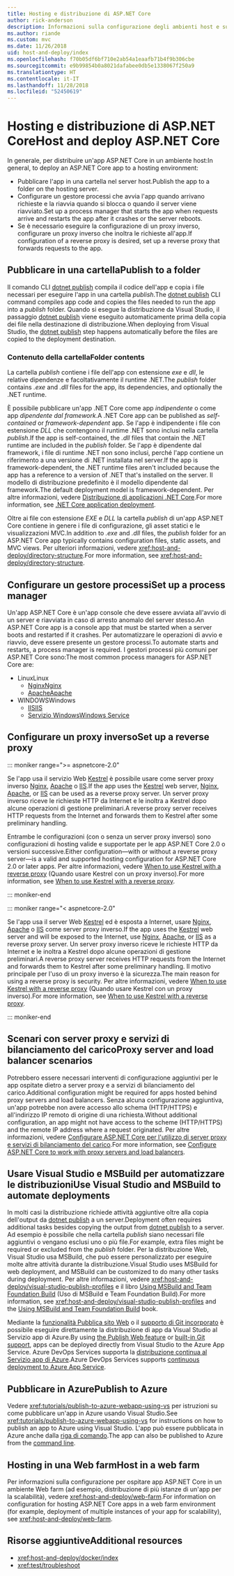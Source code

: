 ```yaml
---
title: Hosting e distribuzione di ASP.NET Core
author: rick-anderson
description: Informazioni sulla configurazione degli ambienti host e sulla distribuzione delle app ASP.NET Core.
ms.author: riande
ms.custom: mvc
ms.date: 11/26/2018
uid: host-and-deploy/index
ms.openlocfilehash: f70b05df6bf710e2ab54a1eaafb71b4f9b306cbe
ms.sourcegitcommit: e9b99854b0a8021dafabee0db5e1338067f250a9
ms.translationtype: HT
ms.contentlocale: it-IT
ms.lasthandoff: 11/28/2018
ms.locfileid: "52450619"
---
```

# <a name="host-and-deploy-aspnet-core"></a><span data-ttu-id="a1477-103">Hosting e distribuzione di ASP.NET Core</span><span class="sxs-lookup"><span data-stu-id="a1477-103">Host and deploy ASP.NET Core</span></span>

<span data-ttu-id="a1477-104">In generale, per distribuire un'app ASP.NET Core in un ambiente host:</span><span class="sxs-lookup"><span data-stu-id="a1477-104">In general, to deploy an ASP.NET Core app to a hosting environment:</span></span>

* <span data-ttu-id="a1477-105">Pubblicare l'app in una cartella nel server host.</span><span class="sxs-lookup"><span data-stu-id="a1477-105">Publish the app to a folder on the hosting server.</span></span>
* <span data-ttu-id="a1477-106">Configurare un gestore processi che avvia l'app quando arrivano richieste e la riavvia quando si blocca o quando il server viene riavviato.</span><span class="sxs-lookup"><span data-stu-id="a1477-106">Set up a process manager that starts the app when requests arrive and restarts the app after it crashes or the server reboots.</span></span>
* <span data-ttu-id="a1477-107">Se è necessario eseguire la configurazione di un proxy inverso, configurare un proxy inverso che inoltra le richieste all'app.</span><span class="sxs-lookup"><span data-stu-id="a1477-107">If configuration of a reverse proxy is desired, set up a reverse proxy that forwards requests to the app.</span></span>

## <a name="publish-to-a-folder"></a><span data-ttu-id="a1477-108">Pubblicare in una cartella</span><span class="sxs-lookup"><span data-stu-id="a1477-108">Publish to a folder</span></span>

<span data-ttu-id="a1477-109">Il comando CLI [dotnet publish](/dotnet/articles/core/tools/dotnet-publish) compila il codice dell'app e copia i file necessari per eseguire l'app in una cartella *publish*.</span><span class="sxs-lookup"><span data-stu-id="a1477-109">The [dotnet publish](/dotnet/articles/core/tools/dotnet-publish) CLI command compiles app code and copies the files needed to run the app into a *publish* folder.</span></span> <span data-ttu-id="a1477-110">Quando si esegue la distribuzione da Visual Studio, il passaggio [dotnet publish](/dotnet/core/tools/dotnet-publish) viene eseguito automaticamente prima della copia dei file nella destinazione di distribuzione.</span><span class="sxs-lookup"><span data-stu-id="a1477-110">When deploying from Visual Studio, the [dotnet publish](/dotnet/core/tools/dotnet-publish) step happens automatically before the files are copied to the deployment destination.</span></span>

### <a name="folder-contents"></a><span data-ttu-id="a1477-111">Contenuto della cartella</span><span class="sxs-lookup"><span data-stu-id="a1477-111">Folder contents</span></span>

<span data-ttu-id="a1477-112">La cartella *publish* contiene i file dell'app con estensione *exe* e *dll*, le relative dipendenze e facoltativamente il runtime .NET.</span><span class="sxs-lookup"><span data-stu-id="a1477-112">The *publish* folder contains *.exe* and *.dll* files for the app, its dependencies, and optionally the .NET runtime.</span></span>

<span data-ttu-id="a1477-113">È possibile pubblicare un'app .NET Core come app *indipendente* o come app *dipendente dal framework*.</span><span class="sxs-lookup"><span data-stu-id="a1477-113">A .NET Core app can be published as *self-contained* or *framework-dependent* app.</span></span> <span data-ttu-id="a1477-114">Se l'app è indipendente i file con estensione *DLL* che contengono il runtime .NET sono inclusi nella cartella *publish*.</span><span class="sxs-lookup"><span data-stu-id="a1477-114">If the app is self-contained, the *.dll* files that contain the .NET runtime are included in the *publish* folder.</span></span> <span data-ttu-id="a1477-115">Se l'app è dipendente dal framework, i file di runtime .NET non sono inclusi, perché l'app contiene un riferimento a una versione di .NET installata nel server.</span><span class="sxs-lookup"><span data-stu-id="a1477-115">If the app is framework-dependent, the .NET runtime files aren't included because the app has a reference to a version of .NET that's installed on the server.</span></span> <span data-ttu-id="a1477-116">Il modello di distribuzione predefinito è il modello dipendente dal framework.</span><span class="sxs-lookup"><span data-stu-id="a1477-116">The default deployment model is framework-dependent.</span></span> <span data-ttu-id="a1477-117">Per altre informazioni, vedere [Distribuzione di applicazioni .NET Core](/dotnet/articles/core/deploying/index).</span><span class="sxs-lookup"><span data-stu-id="a1477-117">For more information, see [.NET Core application deployment](/dotnet/articles/core/deploying/index).</span></span>

<span data-ttu-id="a1477-118">Oltre ai file con estensione *EXE* e *DLL* la cartella *publish* di un'app ASP.NET Core contiene in genere i file di configurazione, gli asset statici e le visualizzazioni MVC.</span><span class="sxs-lookup"><span data-stu-id="a1477-118">In addition to *.exe* and *.dll* files, the *publish* folder for an ASP.NET Core app typically contains configuration files, static assets, and MVC views.</span></span> <span data-ttu-id="a1477-119">Per ulteriori informazioni, vedere <xref:host-and-deploy/directory-structure>.</span><span class="sxs-lookup"><span data-stu-id="a1477-119">For more information, see <xref:host-and-deploy/directory-structure>.</span></span>

## <a name="set-up-a-process-manager"></a><span data-ttu-id="a1477-120">Configurare un gestore processi</span><span class="sxs-lookup"><span data-stu-id="a1477-120">Set up a process manager</span></span>

<span data-ttu-id="a1477-121">Un'app ASP.NET Core è un'app console che deve essere avviata all'avvio di un server e riavviata in caso di arresto anomalo del server stesso.</span><span class="sxs-lookup"><span data-stu-id="a1477-121">An ASP.NET Core app is a console app that must be started when a server boots and restarted if it crashes.</span></span> <span data-ttu-id="a1477-122">Per automatizzare le operazioni di avvio e riavvio, deve essere presente un gestore processi.</span><span class="sxs-lookup"><span data-stu-id="a1477-122">To automate starts and restarts, a process manager is required.</span></span> <span data-ttu-id="a1477-123">I gestori processi più comuni per ASP.NET Core sono:</span><span class="sxs-lookup"><span data-stu-id="a1477-123">The most common process managers for ASP.NET Core are:</span></span>

* <span data-ttu-id="a1477-124">Linux</span><span class="sxs-lookup"><span data-stu-id="a1477-124">Linux</span></span>
  * [<span data-ttu-id="a1477-125">Nginx</span><span class="sxs-lookup"><span data-stu-id="a1477-125">Nginx</span></span>](xref:host-and-deploy/linux-nginx)
  * [<span data-ttu-id="a1477-126">Apache</span><span class="sxs-lookup"><span data-stu-id="a1477-126">Apache</span></span>](xref:host-and-deploy/linux-apache)
* <span data-ttu-id="a1477-127">WINDOWS</span><span class="sxs-lookup"><span data-stu-id="a1477-127">Windows</span></span>
  * [<span data-ttu-id="a1477-128">IIS</span><span class="sxs-lookup"><span data-stu-id="a1477-128">IIS</span></span>](xref:host-and-deploy/iis/index)
  * [<span data-ttu-id="a1477-129">Servizio Windows</span><span class="sxs-lookup"><span data-stu-id="a1477-129">Windows Service</span></span>](xref:host-and-deploy/windows-service)

## <a name="set-up-a-reverse-proxy"></a><span data-ttu-id="a1477-130">Configurare un proxy inverso</span><span class="sxs-lookup"><span data-stu-id="a1477-130">Set up a reverse proxy</span></span>

::: moniker range=">= aspnetcore-2.0"

<span data-ttu-id="a1477-131">Se l'app usa il servizio Web [Kestrel](xref:fundamentals/servers/kestrel) è possibile usare come server proxy inverso [Nginx](xref:host-and-deploy/linux-nginx), [Apache](xref:host-and-deploy/linux-apache) o [IIS](xref:host-and-deploy/iis/index).</span><span class="sxs-lookup"><span data-stu-id="a1477-131">If the app uses the [Kestrel](xref:fundamentals/servers/kestrel) web server, [Nginx](xref:host-and-deploy/linux-nginx), [Apache](xref:host-and-deploy/linux-apache), or [IIS](xref:host-and-deploy/iis/index) can be used as a reverse proxy server.</span></span> <span data-ttu-id="a1477-132">Un server proxy inverso riceve le richieste HTTP da Internet e le inoltra a Kestrel dopo alcune operazioni di gestione preliminari.</span><span class="sxs-lookup"><span data-stu-id="a1477-132">A reverse proxy server receives HTTP requests from the Internet and forwards them to Kestrel after some preliminary handling.</span></span>

<span data-ttu-id="a1477-133">Entrambe le configurazioni (con o senza un server proxy inverso) sono configurazioni di hosting valide e supportate per le app ASP.NET Core 2.0 o versioni successive.</span><span class="sxs-lookup"><span data-stu-id="a1477-133">Either configuration&mdash;with or without a reverse proxy server&mdash;is a valid and supported hosting configuration for ASP.NET Core 2.0 or later apps.</span></span> <span data-ttu-id="a1477-134">Per altre informazioni, vedere [When to use Kestrel with a reverse proxy](xref:fundamentals/servers/kestrel#when-to-use-kestrel-with-a-reverse-proxy) (Quando usare Kestrel con un proxy inverso).</span><span class="sxs-lookup"><span data-stu-id="a1477-134">For more information, see [When to use Kestrel with a reverse proxy](xref:fundamentals/servers/kestrel#when-to-use-kestrel-with-a-reverse-proxy).</span></span>

::: moniker-end

::: moniker range="< aspnetcore-2.0"

<span data-ttu-id="a1477-135">Se l'app usa il server Web [Kestrel](xref:fundamentals/servers/kestrel) ed è esposta a Internet, usare [Nginx](xref:host-and-deploy/linux-nginx), [Apache](xref:host-and-deploy/linux-apache) o [IIS](xref:host-and-deploy/iis/index) come server proxy inverso.</span><span class="sxs-lookup"><span data-stu-id="a1477-135">If the app uses the [Kestrel](xref:fundamentals/servers/kestrel) web server and will be exposed to the Internet, use [Nginx](xref:host-and-deploy/linux-nginx), [Apache](xref:host-and-deploy/linux-apache), or [IIS](xref:host-and-deploy/iis/index) as a reverse proxy server.</span></span> <span data-ttu-id="a1477-136">Un server proxy inverso riceve le richieste HTTP da Internet e le inoltra a Kestrel dopo alcune operazioni di gestione preliminari.</span><span class="sxs-lookup"><span data-stu-id="a1477-136">A reverse proxy server receives HTTP requests from the Internet and forwards them to Kestrel after some preliminary handling.</span></span> <span data-ttu-id="a1477-137">Il motivo principale per l'uso di un proxy inverso è la sicurezza.</span><span class="sxs-lookup"><span data-stu-id="a1477-137">The main reason for using a reverse proxy is security.</span></span> <span data-ttu-id="a1477-138">Per altre informazioni, vedere [When to use Kestrel with a reverse proxy](xref:fundamentals/servers/kestrel?tabs=aspnetcore1x#when-to-use-kestrel-with-a-reverse-proxy) (Quando usare Kestrel con un proxy inverso).</span><span class="sxs-lookup"><span data-stu-id="a1477-138">For more information, see [When to use Kestrel with a reverse proxy](xref:fundamentals/servers/kestrel?tabs=aspnetcore1x#when-to-use-kestrel-with-a-reverse-proxy).</span></span>

::: moniker-end

## <a name="proxy-server-and-load-balancer-scenarios"></a><span data-ttu-id="a1477-139">Scenari con server proxy e servizi di bilanciamento del carico</span><span class="sxs-lookup"><span data-stu-id="a1477-139">Proxy server and load balancer scenarios</span></span>

<span data-ttu-id="a1477-140">Potrebbero essere necessari interventi di configurazione aggiuntivi per le app ospitate dietro a server proxy e a servizi di bilanciamento del carico.</span><span class="sxs-lookup"><span data-stu-id="a1477-140">Additional configuration might be required for apps hosted behind proxy servers and load balancers.</span></span> <span data-ttu-id="a1477-141">Senza alcuna configurazione aggiuntiva, un'app potrebbe non avere accesso allo schema (HTTP/HTTPS) e all'indirizzo IP remoto di origine di una richiesta.</span><span class="sxs-lookup"><span data-stu-id="a1477-141">Without additional configuration, an app might not have access to the scheme (HTTP/HTTPS) and the remote IP address where a request originated.</span></span> <span data-ttu-id="a1477-142">Per altre informazioni, vedere [Configurare ASP.NET Core per l'utilizzo di server proxy e servizi di bilanciamento del carico](xref:host-and-deploy/proxy-load-balancer).</span><span class="sxs-lookup"><span data-stu-id="a1477-142">For more information, see [Configure ASP.NET Core to work with proxy servers and load balancers](xref:host-and-deploy/proxy-load-balancer).</span></span>

## <a name="use-visual-studio-and-msbuild-to-automate-deployments"></a><span data-ttu-id="a1477-143">Usare Visual Studio e MSBuild per automatizzare le distribuzioni</span><span class="sxs-lookup"><span data-stu-id="a1477-143">Use Visual Studio and MSBuild to automate deployments</span></span>

<span data-ttu-id="a1477-144">In molti casi la distribuzione richiede attività aggiuntive oltre alla copia dell'output da [dotnet publish](/dotnet/core/tools/dotnet-publish) a un server.</span><span class="sxs-lookup"><span data-stu-id="a1477-144">Deployment often requires additional tasks besides copying the output from [dotnet publish](/dotnet/core/tools/dotnet-publish) to a server.</span></span> <span data-ttu-id="a1477-145">Ad esempio è possibile che nella cartella *publish* siano necessari file aggiuntivi o vengano esclusi uno o più file.</span><span class="sxs-lookup"><span data-stu-id="a1477-145">For example, extra files might be required or excluded from the *publish* folder.</span></span> <span data-ttu-id="a1477-146">Per la distribuzione Web, Visual Studio usa MSBuild, che può essere personalizzato per eseguire molte altre attività durante la distribuzione.</span><span class="sxs-lookup"><span data-stu-id="a1477-146">Visual Studio uses MSBuild for web deployment, and MSBuild can be customized to do many other tasks during deployment.</span></span> <span data-ttu-id="a1477-147">Per altre informazioni, vedere <xref:host-and-deploy/visual-studio-publish-profiles> e il libro [Using MSBuild and Team Foundation Build](http://msbuildbook.com/) (Uso di MSBuild e Team Foundation Build).</span><span class="sxs-lookup"><span data-stu-id="a1477-147">For more information, see <xref:host-and-deploy/visual-studio-publish-profiles> and the [Using MSBuild and Team Foundation Build](http://msbuildbook.com/) book.</span></span>

<span data-ttu-id="a1477-148">Mediante la [funzionalità Pubblica sito Web](xref:tutorials/publish-to-azure-webapp-using-vs) o il [supporto di Git incorporato](xref:host-and-deploy/azure-apps/azure-continuous-deployment) è possibile eseguire direttamente la distribuzione di app da Visual Studio al Servizio app di Azure.</span><span class="sxs-lookup"><span data-stu-id="a1477-148">By using [the Publish Web feature](xref:tutorials/publish-to-azure-webapp-using-vs) or [built-in Git support](xref:host-and-deploy/azure-apps/azure-continuous-deployment), apps can be deployed directly from Visual Studio to the Azure App Service.</span></span> <span data-ttu-id="a1477-149">Azure DevOps Services supporta la [distribuzione continua al Servizio app di Azure](/azure/devops/pipelines/targets/webapp).</span><span class="sxs-lookup"><span data-stu-id="a1477-149">Azure DevOps Services supports [continuous deployment to Azure App Service](/azure/devops/pipelines/targets/webapp).</span></span>

## <a name="publish-to-azure"></a><span data-ttu-id="a1477-150">Pubblicare in Azure</span><span class="sxs-lookup"><span data-stu-id="a1477-150">Publish to Azure</span></span>

<span data-ttu-id="a1477-151">Vedere <xref:tutorials/publish-to-azure-webapp-using-vs> per istruzioni su come pubblicare un'app in Azure usando Visual Studio.</span><span class="sxs-lookup"><span data-stu-id="a1477-151">See <xref:tutorials/publish-to-azure-webapp-using-vs> for instructions on how to publish an app to Azure using Visual Studio.</span></span> <span data-ttu-id="a1477-152">L'app può essere pubblicata in Azure anche dalla [riga di comando](/azure/app-service/app-service-web-get-started-dotnet).</span><span class="sxs-lookup"><span data-stu-id="a1477-152">The app can also be published to Azure from the [command line](/azure/app-service/app-service-web-get-started-dotnet).</span></span>

## <a name="host-in-a-web-farm"></a><span data-ttu-id="a1477-153">Hosting in una Web farm</span><span class="sxs-lookup"><span data-stu-id="a1477-153">Host in a web farm</span></span>

<span data-ttu-id="a1477-154">Per informazioni sulla configurazione per ospitare app ASP.NET Core in un ambiente Web farm (ad esempio, distribuzione di più istanze di un'app per la scalabilità), vedere <xref:host-and-deploy/web-farm>.</span><span class="sxs-lookup"><span data-stu-id="a1477-154">For information on configuration for hosting ASP.NET Core apps in a web farm environment (for example, deployment of multiple instances of your app for scalability), see <xref:host-and-deploy/web-farm>.</span></span>

## <a name="additional-resources"></a><span data-ttu-id="a1477-155">Risorse aggiuntive</span><span class="sxs-lookup"><span data-stu-id="a1477-155">Additional resources</span></span>

* <xref:host-and-deploy/docker/index>
* <xref:test/troubleshoot>
